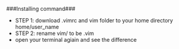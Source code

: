 ###Installing command###
* STEP 1: download .vimrc and vim folder to your home directory home/user_name
* STEP 2: rename vim/ to be .vim
* open your terminal agiain and see the difference
